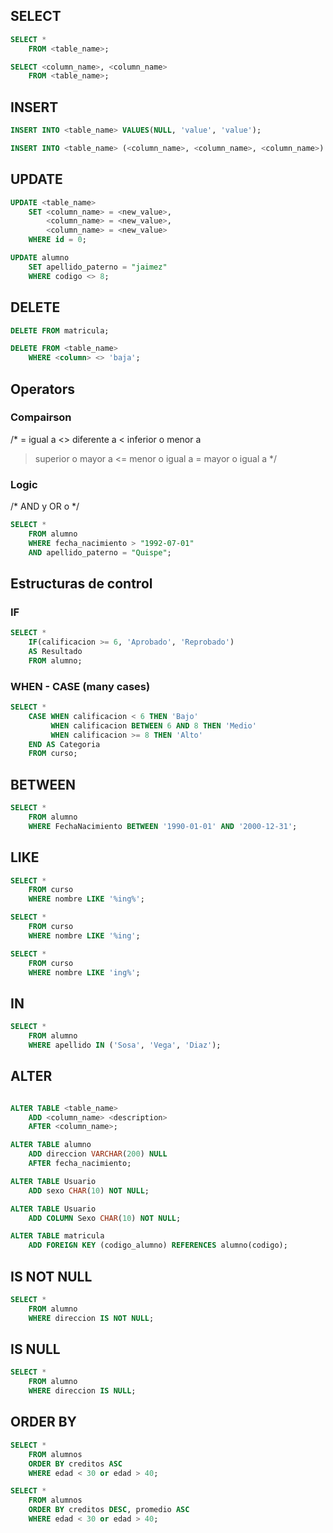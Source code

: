 ## SELECT

```sql
SELECT * 
    FROM <table_name>;

SELECT <column_name>, <column_name> 
    FROM <table_name>;
```

## INSERT

```sql
INSERT INTO <table_name> VALUES(NULL, 'value', 'value');

INSERT INTO <table_name> (<column_name>, <column_name>, <column_name>) VALUES(NULL, 'value', 'value');
```

## UPDATE

```sql
UPDATE <table_name> 
    SET <column_name> = <new_value>, 
        <column_name> = <new_value>, 
        <column_name> = <new_value> 
    WHERE id = 0;

UPDATE alumno 
    SET apellido_paterno = "jaimez" 
    WHERE codigo <> 8;
```

## DELETE

```sql
DELETE FROM matricula;

DELETE FROM <table_name> 
    WHERE <column> <> 'baja'; 
```

## Operators

### Compairson
/*
= igual a
<> diferente a
< inferior o menor a 
> superior o mayor a
<= menor o igual a
>= mayor o igual a
*/

### Logic
/*
AND y 
OR o 
*/

```sql
SELECT *
    FROM alumno
    WHERE fecha_nacimiento > "1992-07-01"
    AND apellido_paterno = "Quispe";
```

## Estructuras de control 

### IF

```sql
SELECT * 
    IF(calificacion >= 6, 'Aprobado', 'Reprobado') 
    AS Resultado 
    FROM alumno; 
```

### WHEN - CASE (many cases)

```sql
SELECT *
    CASE WHEN calificacion < 6 THEN 'Bajo'
         WHEN calificacion BETWEEN 6 AND 8 THEN 'Medio'
         WHEN calificacion >= 8 THEN 'Alto'
    END AS Categoria
    FROM curso; 
```

## BETWEEN

```sql
SELECT * 
    FROM alumno 
    WHERE FechaNacimiento BETWEEN '1990-01-01' AND '2000-12-31';
```

## LIKE

```sql
SELECT * 
    FROM curso 
    WHERE nombre LIKE '%ing%';

SELECT * 
    FROM curso 
    WHERE nombre LIKE '%ing';

SELECT * 
    FROM curso 
    WHERE nombre LIKE 'ing%';
```

## IN

```sql
SELECT * 
    FROM alumno
    WHERE apellido IN ('Sosa', 'Vega', 'Diaz');
```

## ALTER

```sql

ALTER TABLE <table_name> 
    ADD <column_name> <description> 
    AFTER <column_name>; 

ALTER TABLE alumno 
    ADD direccion VARCHAR(200) NULL 
    AFTER fecha_nacimiento;

ALTER TABLE Usuario 
    ADD sexo CHAR(10) NOT NULL;

ALTER TABLE Usuario 
    ADD COLUMN Sexo CHAR(10) NOT NULL;

ALTER TABLE matricula 
    ADD FOREIGN KEY (codigo_alumno) REFERENCES alumno(codigo);
``` 

## IS NOT NULL

```sql
SELECT * 
    FROM alumno 
    WHERE direccion IS NOT NULL; 
```

## IS NULL

```sql
SELECT * 
    FROM alumno 
    WHERE direccion IS NULL; 
```

## ORDER BY

```sql
SELECT * 
    FROM alumnos 
    ORDER BY creditos ASC 
    WHERE edad < 30 or edad > 40;

SELECT * 
    FROM alumnos 
    ORDER BY creditos DESC, promedio ASC
    WHERE edad < 30 or edad > 40;
```